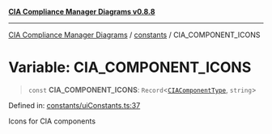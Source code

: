 [**CIA Compliance Manager Diagrams v0.8.8**](../../README.md)

***

[CIA Compliance Manager Diagrams](../../modules.md) / [constants](../README.md) / CIA\_COMPONENT\_ICONS

# Variable: CIA\_COMPONENT\_ICONS

> `const` **CIA\_COMPONENT\_ICONS**: `Record`\<[`CIAComponentType`](../../types/type-aliases/CIAComponentType.md), `string`\>

Defined in: [constants/uiConstants.ts:37](https://github.com/Hack23/cia-compliance-manager/blob/88094f2c4c350fd10a1e440c3eab70aedd819944/src/constants/uiConstants.ts#L37)

Icons for CIA components
